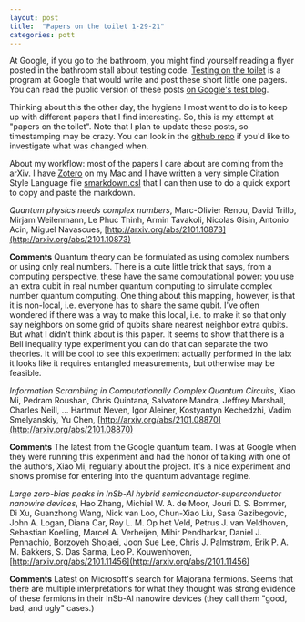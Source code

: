 ```yaml
---
layout: post
title:  "Papers on the toilet 1-29-21"
categories: pott
---
```


At Google, if you go to the bathroom, you might find yourself reading a flyer posted in the bathroom stall about testing code. [Testing on the toilet](https://testing.googleblog.com/2007/01/introducing-testing-on-toilet.html) is a program at Google that would write and post these short little one pagers.  You can read the public version of these posts [on Google's test blog](https://testing.googleblog.com/search/label/TotT).

Thinking about this the other day, the hygiene I most want to do is to keep up with different papers that I find interesting. So, this is my attempt at "papers on the toilet". Note that I plan to update these posts, so timestamping may be crazy. You can look in the [github repo](https://github.com/dabacon/dabacon.github.io) if you'd like to investigate what was changed when.

About my workflow: most of the papers I care about are coming from the arXiv. I have [Zotero](https://www.zotero.org/) on my Mac and I have written a very simple Citation Style Language file [smarkdown.csl](utils/smarkdown.csl) that I can then use to do a quick export to copy and paste the markdown.

*Quantum physics needs complex numbers*, Marc-Olivier Renou, David Trillo, Mirjam Weilenmann, Le Phuc Thinh, Armin Tavakoli, Nicolas Gisin, Antonio Acin, Miguel Navascues, [http://arxiv.org/abs/2101.10873](http://arxiv.org/abs/2101.10873)

**Comments** Quantum theory can be formulated as using complex numbers or using only real numbers.  There is a cute little trick that says, from a computing perspective, these have the same computational power: you use an extra qubit in real number quantum computing to simulate complex number quantum computing. One thing about this mapping, however, is that it is non-local, i.e. everyone has to share the same qubit.  I've often wondered if there was a way to make this local, i.e. to make it so that only say neighbors on some grid of qubits share nearest neighbor extra qubits.  But what I didn't think about is this paper.  It seems to show that there is a Bell inequality type experiment you can do that can separate the two theories.  It will be cool to see this experiment actually performed in the lab: it looks like it requires entangled measurements, but otherwise may be feasible.

*Information Scrambling in Computationally Complex Quantum Circuits*, Xiao Mi, Pedram Roushan, Chris Quintana, Salvatore Mandra, Jeffrey Marshall, Charles Neill, ... Hartmut Neven, Igor Aleiner, Kostyantyn Kechedzhi, Vadim Smelyanskiy, Yu Chen, [http://arxiv.org/abs/2101.08870](http://arxiv.org/abs/2101.08870)

**Comments** The latest from the Google quantum team. I was at Google when they were running this experiment and had the honor of talking with one of the authors, Xiao Mi, regularly about the project. It's a nice experiment and shows promise for entering into the quantum advantage regime.

*Large zero-bias peaks in InSb-Al hybrid semiconductor-superconductor nanowire devices*, Hao Zhang, Michiel W. A. de Moor, Jouri D. S. Bommer, Di Xu, Guanzhong Wang, Nick van Loo, Chun-Xiao Liu, Sasa Gazibegovic, John A. Logan, Diana Car, Roy L. M. Op het Veld, Petrus J. van Veldhoven, Sebastian Koelling, Marcel A. Verheijen, Mihir Pendharkar, Daniel J. Pennachio, Borzoyeh Shojaei, Joon Sue Lee, Chris J. Palmstrøm, Erik P. A. M. Bakkers, S. Das Sarma, Leo P. Kouwenhoven, [http://arxiv.org/abs/2101.11456](http://arxiv.org/abs/2101.11456)

**Comments** Latest on Microsoft's search for Majorana fermions. Seems that there are multiple interpretations for what they thought was strong evidence of these fermions in their InSb-Al nanowire devices (they call them "good, bad, and ugly" cases.)
